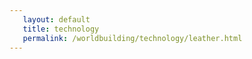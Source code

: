 ```yaml
---
   layout: default
   title: technology
   permalink: /worldbuilding/technology/leather.html
---
```

